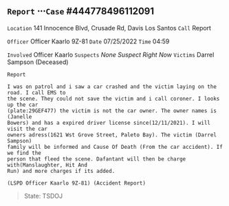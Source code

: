 `Report`
⋅⋅⋅`Case` #444778496112091
---
`Location` 141 Innocence Blvd, Crusade Rd, Davis Los Santos
`Call` Report

`Officer` Officer Kaarlo 9Z-81
`Date` 07/25/2022 `Time` 04:59

`Involved` Officer Kaarlo
`Suspects` *None Suspect Right Now*
`Victims` Darrel Sampson (Deceased)

`Report`
```
I was on patrol and i saw a car crashed and the victim laying on the road. I call EMS to
the scene. They could not save the victim and i call coroner. I looks up the car
(plate:29GEF477) the victim is not the car owner. The owner names is (Janelle
Bowers) and has a expired driver license since(12/11/2021). I will visit the car
owners adress(1621 Wst Grove Street, Paleto Bay). The victim (Darrel Sampson)
family will be informed and Cause Of Death (From the car accident). If we find the
person that fleed the scene. Dafantant will then be charge with(Manslaughter, Hit And
Run) and more charges if its added.

(LSPD Officer Kaarlo 9Z-81) (Accident Report)
```
> State: TSDOJ
